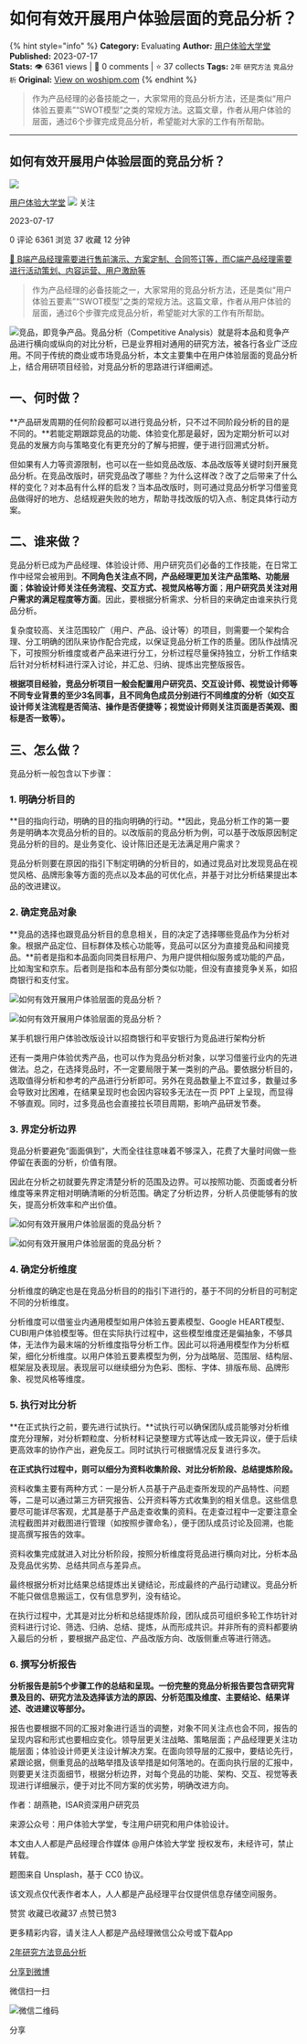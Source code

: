 # 如何有效开展用户体验层面的竞品分析？
{% hint style="info" %}
**Category:** Evaluating
**Author:** [用户体验大学堂](https://www.woshipm.com/u/830326)
**Published:** 2023-07-17  
**Stats:** 👁️ 6361 views | 💬 0 comments | ⭐ 37 collects
**Tags:** `2年` `研究方法` `竞品分析`
**Original:** [View on woshipm.com](https://www.woshipm.com/evaluating/5867640.html)
{% endhint %}
> 作为产品经理的必备技能之一，大家常用的竞品分析方法，还是类似“用户体验五要素”“SWOT模型”之类的常规方法。这篇文章，作者从用户体验的层面，通过6个步骤完成竞品分析，希望能对大家的工作有所帮助。

---

## 如何有效开展用户体验层面的竞品分析？

[![](https://static.woshipm.com/view/woshipm_api_def_20240102145427_5391.jpg?imageView2/1/w/72/h/72/q/100)](https://www.woshipm.com/u/830326)

[用户体验大学堂](https://www.woshipm.com/u/830326) ![](https://static.woshipm.com/tag/1122_1@2x.png) 关注

2023-07-17

0 评论 6361 浏览 37 收藏 12 分钟

[🔗 B端产品经理需要进行售前演示、方案定制、合同签订等，而C端产品经理需要进行活动策划、内容运营、用户激励等](https://ke.qidianla.com/courses/bcpm)

> 作为产品经理的必备技能之一，大家常用的竞品分析方法，还是类似“用户体验五要素”“SWOT模型”之类的常规方法。这篇文章，作者从用户体验的层面，通过6个步骤完成竞品分析，希望能对大家的工作有所帮助。

![](https://image.woshipm.com/2023/07/07/47087d62-1c97-11ee-94c6-00163e0b5ff3.jpg)竞品，即竞争产品。竞品分析（Competitive Analysis）就是将本品和竞争产品进行横向或纵向的对比分析，已是业界相对通用的研究方法，被各行各业广泛应用。不同于传统的商业或市场竞品分析，本文主要集中在用户体验层面的竞品分析上，结合用研项目经验，对竞品分析的思路进行详细阐述。

## 一、何时做？

**产品研发周期的任何阶段都可以进行竞品分析，只不过不同阶段分析的目的是不同的。**若能定期跟踪竞品的功能、体验变化那是最好，因为定期分析可以对竞品的发展方向与策略变化有更充分的了解与把握，便于进行回溯式分析。

但如果有人力等资源限制，也可以在一些如竞品改版、本品改版等关键时刻开展竞品分析。在竞品改版时，研究竞品改了哪些？为什么这样改？改了之后带来了什么样的变化？对本品有什么样的启发？当本品改版时，则可通过竞品分析学习借鉴竞品做得好的地方、总结规避失败的地方，帮助寻找改版的切入点、制定具体行动方案。

## 二、谁来做？

竞品分析已成为产品经理、体验设计师、用户研究员们必备的工作技能，在日常工作中经常会被用到。**不同角色关注点不同，产品经理更加关注产品策略、功能层面**；**体验设计师关注任务流程、交互方式、视觉风格等方面**；**用户研究员关注对用户需求的满足程度等方面**。因此，要根据分析需求、分析目的来确定由谁来执行竞品分析。

复杂度较高、关注范围较广（用户、产品、设计等）的项目，则需要一个架构合理、分工明确的团队来协作配合完成，以保证竞品分析工作的质量。团队作战情况下，可按照分析维度或者产品来进行分工，分析过程尽量保持独立，分析工作结束后针对分析材料进行深入讨论，并汇总、归纳、提炼出完整版报告。

**根据项目经验，竞品分析项目一般会配置用户研究员、交互设计师、视觉设计师等不同专业背景的至少3名同事，且不同角色成员分别进行不同维度的分析（如交互设计师关注流程是否简洁、操作是否便捷等；视觉设计师则关注页面是否美观、图标是否一致等）。**

## 三、怎么做？

竞品分析一般包含以下步骤：

### 1\. 明确分析目的

**目的指向行动，明确的目的指向明确的行动。**因此，竞品分析工作的第一要务是明确本次竞品分析的目的。以改版前的竞品分析为例，可以基于改版原因制定竞品分析的目的。是业务变化、设计陈旧还是无法满足用户需求？

竞品分析则要在原因的指引下制定明确的分析目的，如通过竞品对比发现竞品在视觉风格、品牌形象等方面的亮点以及本品的可优化点，并基于对比分析结果提出本品的改进建议。

### 2\. 确定竞品对象

**竞品的选择也跟竞品分析目的息息相关，目的决定了选择哪些竞品作为分析对象。根据产品定位、目标群体及核心功能等，竞品可以区分为直接竞品和间接竞品。**前者是指和本品面向同类目标用户、为用户提供相似服务或功能的产品，比如淘宝和京东。后者则是指和本品有部分类似功能，但没有直接竞争关系，如招商银行和支付宝。

![如何有效开展用户体验层面的竞品分析？](https://image.woshipm.com/wp-files/2023/07/1wvMFLlxkh38YJFQ1Bqj.png)

![如何有效开展用户体验层面的竞品分析？](https://image.woshipm.com/wp-files/2023/07/fOKDUx4cvuWtVyr9ZP3x.png)

某手机银行用户体验改版设计以招商银行和平安银行为竞品进行架构分析

还有一类用户体验优秀产品，也可以作为竞品分析对象，以学习借鉴行业内的先进做法。总之，在选择竞品时，不一定要局限于某一类别的产品。要依据分析目的，选取值得分析和参考的产品进行分析即可。另外在竞品数量上不宜过多，数量过多会导致对比困难，在结果呈现时也会因内容较多无法在一页 PPT 上呈现，而显得不够直观。同时，过多竞品也会直接拉长项目周期，影响产品研发节奏。

### 3\. 界定分析边界

竞品分析要避免“面面俱到”，大而全往往意味着不够深入，花费了大量时间做一些停留在表面的分析，价值有限。

因此在分析之初就要先界定清楚分析的范围及边界。可以按照功能、页面或者分析维度等来界定相对明确清晰的分析范围。确定了分析边界，分析人员便能够有的放矢，提高分析效率和产出价值。

![如何有效开展用户体验层面的竞品分析？](https://image.woshipm.com/wp-files/2023/07/SHUOnnvdl6NIT1YRzgwe.png)

![如何有效开展用户体验层面的竞品分析？](https://image.woshipm.com/wp-files/2023/07/2btBuSdoO4zopqknBpG1.png)

### 4\. 确定分析维度

分析维度的确定也是在竞品分析目的的指引下进行的，基于不同的分析目的可制定不同的分析维度。

分析维度可以借鉴业内通用模型如用户体验五要素模型、Google HEART模型、CUBI用户体验模型等。但在实际执行过程中，这些模型维度还是偏抽象，不够具体，无法作为最末端的分析维度指导分析工作。因此可以将通用模型作为分析框架，细化分析维度。以用户体验五要素模型为例，分为战略层、范围层、结构层、框架层及表现层。表现层可以继续细分为色彩、图标、字体、排版布局、品牌形象、视觉风格等维度。

### 5\. 执行对比分析

**在正式执行之前，要先进行试执行。**试执行可以确保团队成员能够对分析维度充分理解，对分析颗粒度、分析材料记录整理方式等达成一致无异议，便于后续更高效率的协作产出，避免反工。同时试执行可根据情况反复进行多次。

**在正式执行过程中，则可以细分为资料收集阶段、对比分析阶段、总结提炼阶段。**

资料收集主要有两种方式：一是分析人员基于产品走查所发现的产品特性、问题等，二是可以通过第三方研究报告、公开资料等方式收集到的相关信息。这些信息要尽可能详尽客观，尤其是基于产品走查收集的资料。在走查过程中一定要注意全流程截图并对截图进行管理（如按照步骤命名），便于团队成员讨论及回溯，也能提高撰写报告的效率。

资料收集完成就进入对比分析阶段，按照分析维度将竞品进行横向对比，分析本品及竞品优劣势、总结共同点与差异点。

最终根据分析对比结果总结提炼出关键结论，形成最终的产品行动建议。竞品分析不能只做信息搬运工，仅有信息罗列，没有结论。

在执行过程中，尤其是对比分析和总结提炼阶段，团队成员可组织多轮工作坊针对资料进行讨论、筛选、归纳、总结、提炼，从而形成共识。并非所有的资料都要纳入最后的分析 ，要根据产品定位、产品改版方向、改版侧重点等进行筛选。

### 6\. 撰写分析报告

**分析报告是前5个步骤工作的总结和呈现。一份完整的竞品分析报告要包含研究背景及目的、研究方法及选择该方法的原因、分析范围及维度、主要结论、结果详述、改进建议等部分。**

报告也要根据不同的汇报对象进行适当的调整，对象不同关注点也会不同，报告的呈现内容和形式也要相应变化。领导层更关注战略、策略层面；产品经理更关注功能层面；体验设计师更关注设计解决方案。在面向领导层的汇报中，要结论先行，紧跟论据，侧重竞品的战略举措及该举措是如何落地的。在面向执行层的汇报中，则要更关注页面细节，根据分析边界，对每个竞品的功能、架构、交互、视觉等表现进行详细展示，便于对比不同方案的优劣势，明确改进方向。

作者：胡燕艳，ISAR资深用户研究员

来源公众号：用户体验大学堂，专注用户研究和用户体验设计。

本文由人人都是产品经理合作媒体 @用户体验大学堂 授权发布，未经许可，禁止转载。

题图来自 Unsplash，基于 CC0 协议。

该文观点仅代表作者本人，人人都是产品经理平台仅提供信息存储空间服务。

赞赏 收藏已收藏37 点赞已赞3

更多精彩内容，请关注人人都是产品经理微信公众号或下载App

[2年](https://www.woshipm.com/tag/2%e5%b9%b4)[研究方法](https://www.woshipm.com/tag/%e7%a0%94%e7%a9%b6%e6%96%b9%e6%b3%95)[竞品分析](https://www.woshipm.com/tag/%e7%ab%9e%e5%93%81%e5%88%86%e6%9e%90)

[分享到微博](https://service.weibo.com/share/share.php?appkey=2775287854&title=如何有效开展用户体验层面的竞品分析？&url=https://www.woshipm.com/evaluating/5867640.html&pic=https://image.woshipm.com/2023/07/07/47087d62-1c97-11ee-94c6-00163e0b5ff3.jpg)

微信扫一扫

![微信二维码](https://api.pwmqr.com/qrcode/create/?url=https://www.woshipm.com/evaluating/5867640.html)

分享
